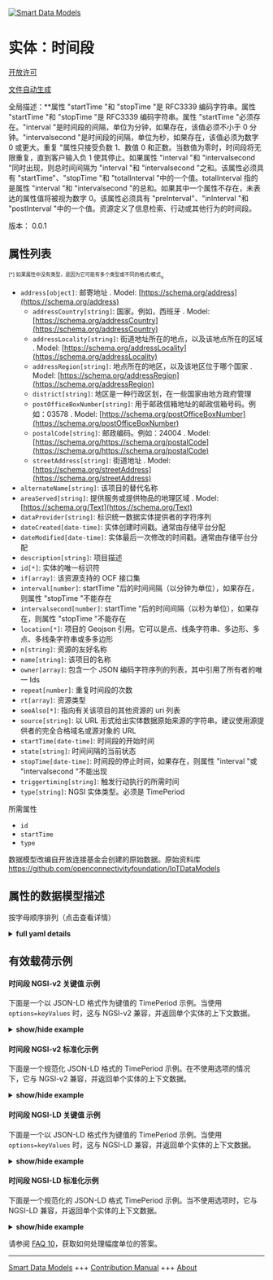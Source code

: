 <!-- 10-Header -->  
[![Smart Data Models](https://smartdatamodels.org/wp-content/uploads/2022/01/SmartDataModels_logo.png "Logo")](https://smartdatamodels.org)  
实体：时间段  
======<!-- /10-Header -->  
<!-- 15-License -->  
[开放许可](https://github.com/smart-data-models//dataModel.OCF/blob/master/TimePeriod/LICENSE.md)  
[文件自动生成](https://docs.google.com/presentation/d/e/2PACX-1vTs-Ng5dIAwkg91oTTUdt8ua7woBXhPnwavZ0FxgR8BsAI_Ek3C5q97Nd94HS8KhP-r_quD4H0fgyt3/pub?start=false&loop=false&delayms=3000#slide=id.gb715ace035_0_60)  
<!-- /15-License -->  
<!-- 20-Description -->  
全局描述：**属性 "startTime "和 "stopTime "是 RFC3339 编码字符串。属性 "startTime "和 "stopTime "是 RFC3339 编码字符串。属性 "startTime "必须存在。"interval "是时间段的间隔，单位为分钟，如果存在，该值必须不小于 0 分钟。"intervalsecond "是时间段的间隔，单位为秒，如果存在，该值必须为数字 0 或更大。重复 "属性只接受负数 1、数值 0 和正数。当数值为零时，时间段将无限重复，直到客户输入负 1 使其停止。如果属性 "interval "和 "intervalsecond "同时出现，则总时间间隔为 "interval "和 "intervalsecond "之和。该属性必须具有 "startTime"、"stopTime "和 "totalInterval "中的一个值。totalInterval 指的是属性 "interval "和 "intervalsecond "的总和。如果其中一个属性不存在，未表达的属性值将被视为数字 0。该属性必须具有 "preInterval"、"inInterval "和 "postInterval "中的一个值。资源定义了信息检索、行动或其他行为的时间段。  
版本： 0.0.1  
<!-- /20-Description -->  
<!-- 30-PropertiesList -->  

## 属性列表  

<sup><sub>[*] 如果属性中没有类型，是因为它可能有多个类型或不同的格式/模式</sub></sup>。  
- `address[object]`: 邮寄地址  . Model: [https://schema.org/address](https://schema.org/address)	- `addressCountry[string]`: 国家。例如，西班牙  . Model: [https://schema.org/addressCountry](https://schema.org/addressCountry)  
	- `addressLocality[string]`: 街道地址所在的地点，以及该地点所在的区域  . Model: [https://schema.org/addressLocality](https://schema.org/addressLocality)  
	- `addressRegion[string]`: 地点所在的地区，以及该地区位于哪个国家  . Model: [https://schema.org/addressRegion](https://schema.org/addressRegion)  
	- `district[string]`: 地区是一种行政区划，在一些国家由地方政府管理    
	- `postOfficeBoxNumber[string]`: 用于邮政信箱地址的邮政信箱号码。例如：03578  . Model: [https://schema.org/postOfficeBoxNumber](https://schema.org/postOfficeBoxNumber)  
	- `postalCode[string]`: 邮政编码。例如：24004  . Model: [https://schema.org/https://schema.org/postalCode](https://schema.org/https://schema.org/postalCode)  
	- `streetAddress[string]`: 街道地址  . Model: [https://schema.org/streetAddress](https://schema.org/streetAddress)  
- `alternateName[string]`: 该项目的替代名称  - `areaServed[string]`: 提供服务或提供物品的地理区域  . Model: [https://schema.org/Text](https://schema.org/Text)- `dataProvider[string]`: 标识统一数据实体提供者的字符序列  - `dateCreated[date-time]`: 实体创建时间戳。通常由存储平台分配  - `dateModified[date-time]`: 实体最后一次修改的时间戳。通常由存储平台分配  - `description[string]`: 项目描述  - `id[*]`: 实体的唯一标识符  - `if[array]`: 该资源支持的 OCF 接口集  - `interval[number]`: startTime "后的时间间隔（以分钟为单位），如果存在，则属性 "stopTime "不能存在  - `intervalsecond[number]`: startTime "后的时间间隔（以秒为单位），如果存在，则属性 "stopTime "不能存在  - `location[*]`: 项目的 Geojson 引用。它可以是点、线条字符串、多边形、多点、多线条字符串或多多边形  - `n[string]`: 资源的友好名称  - `name[string]`: 该项目的名称  - `owner[array]`: 包含一个 JSON 编码字符序列的列表，其中引用了所有者的唯一 Ids  - `repeat[number]`: 重复时间段的次数  - `rt[array]`: 资源类型  - `seeAlso[*]`: 指向有关该项目的其他资源的 uri 列表  - `source[string]`: 以 URL 形式给出实体数据原始来源的字符串。建议使用源提供者的完全合格域名或源对象的 URL  - `startTime[date-time]`: 时间段的开始时间  - `state[string]`: 时间间隔的当前状态  - `stopTime[date-time]`: 时间段的停止时间，如果存在，则属性 "interval "或 "intervalsecond "不能出现  - `triggertiming[string]`: 触发行动执行的所需时间  - `type[string]`: NGSI 实体类型。必须是 TimePeriod  <!-- /30-PropertiesList -->  
<!-- 35-RequiredProperties -->  
所需属性  
- `id`  - `startTime`  - `type`  <!-- /35-RequiredProperties -->  
<!-- 40-RequiredProperties -->  
数据模型改编自开放连接基金会创建的原始数据。原始资料库 https://github.com/openconnectivityfoundation/IoTDataModels  
<!-- /40-RequiredProperties -->  
<!-- 50-DataModelHeader -->  
## 属性的数据模型描述  
按字母顺序排列（点击查看详情）  
<!-- /50-DataModelHeader -->  
<!-- 60-ModelYaml -->  
<details><summary><strong>full yaml details</strong></summary>    
```yaml  
TimePeriod:    
  description: 'This Resource describes the time period over which any additionally provided information is derived or bounded.The Property ''startTime'' and ''stopTime'' are RFC3339 encoded strings. The Property ''startTime'' must be present.The interval is the interval of the time period in minutes, if present this value must be no less than 0 minute.The intervalsecond is the interval of the time period in seconds, if present this value must be numerical zero or greater.The repeat is the number of the time period''s iteration, which means how many times to repeat the time period. The Property ''repeat'' accepts only negative one, numerical zero, and positive number. When this value is numerical zero, the time period will be repeated infinitely until a client makes it stop by inputting negative one for the value.The Property ''stoptime'' and ''interval'' are mutually exclusive; both Properties cannot be present in a Resource instance.The Property ''intervalsecond'' cannot be presented with the Property ''stopTime''. In case of both the Property ''interval'' and ''intervalsecond'' are presented together, the total time interval is the sum of ''interval'' and ''intervalsecond''.The Property ''triggertiming'' describes a specific time to execute an action. This property must have one of the values among ''startTime'', ''stopTime'', and ''totalInterval''. The totalInterval means the sum of the Property ''interval'' and ''intervalsecond''. If one of the properties does not exist, the value of the unexpressed property is taken as a numerical zero.The Property ''state'' describes a state of time interval. This property must have one of the values among ''preInterval'', ''inInterval'', and ''postInterval''.The Resource defines a time period for information retrieval, action or other behaviour.'    
  properties:    
    address:    
      description: The mailing address    
      properties:    
        addressCountry:    
          description: 'The country. For example, Spain'    
          type: string    
          x-ngsi:    
            model: https://schema.org/addressCountry    
            type: Property    
        addressLocality:    
          description: 'The locality in which the street address is, and which is in the region'    
          type: string    
          x-ngsi:    
            model: https://schema.org/addressLocality    
            type: Property    
        addressRegion:    
          description: 'The region in which the locality is, and which is in the country'    
          type: string    
          x-ngsi:    
            model: https://schema.org/addressRegion    
            type: Property    
        district:    
          description: 'A district is a type of administrative division that, in some countries, is managed by the local government'    
          type: string    
          x-ngsi:    
            type: Property    
        postOfficeBoxNumber:    
          description: 'The post office box number for PO box addresses. For example, 03578'    
          type: string    
          x-ngsi:    
            model: https://schema.org/postOfficeBoxNumber    
            type: Property    
        postalCode:    
          description: 'The postal code. For example, 24004'    
          type: string    
          x-ngsi:    
            model: https://schema.org/https://schema.org/postalCode    
            type: Property    
        streetAddress:    
          description: The street address    
          type: string    
          x-ngsi:    
            model: https://schema.org/streetAddress    
            type: Property    
        streetNr:    
          description: Number identifying a specific property on a public street    
          type: string    
          x-ngsi:    
            type: Property    
      type: object    
      x-ngsi:    
        model: https://schema.org/address    
        type: Property    
    alternateName:    
      description: An alternative name for this item    
      type: string    
      x-ngsi:    
        type: Property    
    areaServed:    
      description: The geographic area where a service or offered item is provided    
      type: string    
      x-ngsi:    
        model: https://schema.org/Text    
        type: Property    
    dataProvider:    
      description: A sequence of characters identifying the provider of the harmonised data entity    
      type: string    
      x-ngsi:    
        type: Property    
    dateCreated:    
      description: Entity creation timestamp. This will usually be allocated by the storage platform    
      format: date-time    
      type: string    
      x-ngsi:    
        type: Property    
    dateModified:    
      description: Timestamp of the last modification of the entity. This will usually be allocated by the storage platform    
      format: date-time    
      type: string    
      x-ngsi:    
        type: Property    
    description:    
      description: A description of this item    
      type: string    
      x-ngsi:    
        type: Property    
    id:    
      anyOf:    
        - description: Identifier format of any NGSI entity    
          maxLength: 256    
          minLength: 1    
          pattern: ^[\w\-\.\{\}\$\+\*\[\]`|~^@!,:\\]+$    
          type: string    
          x-ngsi:    
            type: Property    
        - description: Identifier format of any NGSI entity    
          format: uri    
          type: string    
          x-ngsi:    
            type: Property    
      description: Unique identifier of the entity    
      x-ngsi:    
        type: Property    
    if:    
      description: The OCF Interface set supported by this Resource    
      items:    
        enum:    
          - oic.if.a    
          - oic.if.baseline    
        type: string    
      minItems: 2    
      readOnly: true    
      type: array    
      uniqueItems: true    
      x-ngsi:    
        type: Property    
    interval:    
      description: 'The time interval in minutes after the ''startTime'', if present the Property ''stopTime'' cannot be present'    
      minimum: 0    
      type: number    
      x-ngsi:    
        type: Property    
    intervalsecond:    
      description: 'The time interval in seconds after the ''startTime'', if present the Property ''stopTime'' cannot be present'    
      minimum: 0    
      type: number    
      x-ngsi:    
        type: Property    
    location:    
      description: 'Geojson reference to the item. It can be Point, LineString, Polygon, MultiPoint, MultiLineString or MultiPolygon'    
      oneOf:    
        - description: Geojson reference to the item. Point    
          properties:    
            bbox:    
              items:    
                type: number    
              minItems: 4    
              type: array    
            coordinates:    
              items:    
                type: number    
              minItems: 2    
              type: array    
            type:    
              enum:    
                - Point    
              type: string    
          required:    
            - type    
            - coordinates    
          title: GeoJSON Point    
          type: object    
          x-ngsi:    
            type: GeoProperty    
        - description: Geojson reference to the item. LineString    
          properties:    
            bbox:    
              items:    
                type: number    
              minItems: 4    
              type: array    
            coordinates:    
              items:    
                items:    
                  type: number    
                minItems: 2    
                type: array    
              minItems: 2    
              type: array    
            type:    
              enum:    
                - LineString    
              type: string    
          required:    
            - type    
            - coordinates    
          title: GeoJSON LineString    
          type: object    
          x-ngsi:    
            type: GeoProperty    
        - description: Geojson reference to the item. Polygon    
          properties:    
            bbox:    
              items:    
                type: number    
              minItems: 4    
              type: array    
            coordinates:    
              items:    
                items:    
                  items:    
                    type: number    
                  minItems: 2    
                  type: array    
                minItems: 4    
                type: array    
              type: array    
            type:    
              enum:    
                - Polygon    
              type: string    
          required:    
            - type    
            - coordinates    
          title: GeoJSON Polygon    
          type: object    
          x-ngsi:    
            type: GeoProperty    
        - description: Geojson reference to the item. MultiPoint    
          properties:    
            bbox:    
              items:    
                type: number    
              minItems: 4    
              type: array    
            coordinates:    
              items:    
                items:    
                  type: number    
                minItems: 2    
                type: array    
              type: array    
            type:    
              enum:    
                - MultiPoint    
              type: string    
          required:    
            - type    
            - coordinates    
          title: GeoJSON MultiPoint    
          type: object    
          x-ngsi:    
            type: GeoProperty    
        - description: Geojson reference to the item. MultiLineString    
          properties:    
            bbox:    
              items:    
                type: number    
              minItems: 4    
              type: array    
            coordinates:    
              items:    
                items:    
                  items:    
                    type: number    
                  minItems: 2    
                  type: array    
                minItems: 2    
                type: array    
              type: array    
            type:    
              enum:    
                - MultiLineString    
              type: string    
          required:    
            - type    
            - coordinates    
          title: GeoJSON MultiLineString    
          type: object    
          x-ngsi:    
            type: GeoProperty    
        - description: Geojson reference to the item. MultiLineString    
          properties:    
            bbox:    
              items:    
                type: number    
              minItems: 4    
              type: array    
            coordinates:    
              items:    
                items:    
                  items:    
                    items:    
                      type: number    
                    minItems: 2    
                    type: array    
                  minItems: 4    
                  type: array    
                type: array    
              type: array    
            type:    
              enum:    
                - MultiPolygon    
              type: string    
          required:    
            - type    
            - coordinates    
          title: GeoJSON MultiPolygon    
          type: object    
          x-ngsi:    
            type: GeoProperty    
      x-ngsi:    
        type: GeoProperty    
    n:    
      description: Friendly name of the Resource    
      maxLength: 64    
      readOnly: true    
      type: string    
      x-ngsi:    
        type: Property    
    name:    
      description: The name of this item    
      type: string    
      x-ngsi:    
        type: Property    
    owner:    
      description: A List containing a JSON encoded sequence of characters referencing the unique Ids of the owner(s)    
      items:    
        anyOf:    
          - description: Identifier format of any NGSI entity    
            maxLength: 256    
            minLength: 1    
            pattern: ^[\w\-\.\{\}\$\+\*\[\]`|~^@!,:\\]+$    
            type: string    
            x-ngsi:    
              type: Property    
          - description: Identifier format of any NGSI entity    
            format: uri    
            type: string    
            x-ngsi:    
              type: Property    
        description: Unique identifier of the entity    
        x-ngsi:    
          type: Property    
      type: array    
      x-ngsi:    
        type: Property    
    repeat:    
      description: The number of times to repeat the time period    
      minimum: -1    
      type: number    
      x-ngsi:    
        type: Property    
    rt:    
      description: The Resource Type    
      items:    
        enum:    
          - oic.r.time.period    
        maxLength: 64    
        type: string    
      minItems: 1    
      readOnly: true    
      type: array    
      uniqueItems: true    
      x-ngsi:    
        type: Property    
    seeAlso:    
      description: list of uri pointing to additional resources about the item    
      oneOf:    
        - items:    
            format: uri    
            type: string    
          minItems: 1    
          type: array    
        - format: uri    
          type: string    
      x-ngsi:    
        type: Property    
    source:    
      description: 'A sequence of characters giving the original source of the entity data as a URL. Recommended to be the fully qualified domain name of the source provider, or the URL to the source object'    
      type: string    
      x-ngsi:    
        type: Property    
    startTime:    
      description: The start time for the time period    
      format: date-time    
      type: string    
      x-ngsi:    
        type: Property    
    state:    
      description: The current state of the time interval    
      enum:    
        - preInterval    
        - inInterval    
        - postInterval    
      readOnly: true    
      type: string    
      x-ngsi:    
        type: Property    
    stopTime:    
      description: 'The stop time for the time period, if present the Property ''interval'' or ''intervalsecond'' cannot be present'    
      format: date-time    
      type: string    
      x-ngsi:    
        type: Property    
    triggertiming:    
      description: The desired timing to trigger an action execution    
      enum:    
        - startTime    
        - stopTime    
        - totalInterval    
      type: string    
      x-ngsi:    
        type: Property    
    type:    
      description: NGSI entity type. It has to be TimePeriod    
      enum:    
        - TimePeriod    
      type: string    
      x-ngsi:    
        type: Property    
  required:    
    - startTime    
    - id    
    - type    
  type: object    
  x-derived-from: https://raw.githubusercontent.com/openconnectivityfoundation/IoTDataModels/master/TimePeriodResURI.swagger.json    
  x-disclaimer: 'Redistribution and use in source and binary forms, with or without modification, are permitted  provided that the license conditions are met. Copyleft (c) 2022 Contributors to Smart Data Models Program'    
  x-license-url: https://github.com/smart-data-models/dataModel.OCF/blob/master/TimePeriod/LICENSE.md    
  x-model-schema: https://smart-data-models.github.io/dataModel.OCF/TimePeriod/schema.json    
  x-model-tags: OCF    
  x-version: 0.0.1    
```  
</details>    
<!-- /60-ModelYaml -->  
<!-- 70-MiddleNotes -->  
<!-- /70-MiddleNotes -->  
<!-- 80-Examples -->  
## 有效载荷示例  
#### 时间段 NGSI-v2 关键值 示例  
下面是一个以 JSON-LD 格式作为键值的 TimePeriod 示例。当使用 `options=keyValues` 时，这与 NGSI-v2 兼容，并返回单个实体的上下文数据。  
<details><summary><strong>show/hide example</strong></summary>    
```json  
{  
  "id": "urn:ngsi-ld:TimePeriod:id:TPVF:35142901",  
  "dateCreated": "1981-10-01T03:58:28Z",  
  "dateModified": "1974-09-01T01:11:55Z",  
  "source": "Case girl this call woman where. Easy area sport church.",  
  "name": "Industry artist resource contain strategy Democrat far. From here theory behind these. Itself modern face page indicate.",  
  "alternateName": "Let we even hold coach morning particular. Form after read language cultural worry.",  
  "description": "Town word young necessary south.",  
  "dataProvider": "Then plant hot. Stage conference institution most.",  
  "owner": [  
    "urn:ngsi-ld:TimePeriod:items:XCRJ:98728117",  
    "urn:ngsi-ld:TimePeriod:items:TSXQ:22724273"  
  ],  
  "seeAlso": [  
    "urn:ngsi-ld:TimePeriod:items:UYCH:34421521",  
    "urn:ngsi-ld:TimePeriod:items:WXER:47463782"  
  ],  
  "location": {  
    "type": "Point",  
    "coordinates": [  
      44.6383085,  
      67.311772  
    ]  
  },  
  "address": {  
    "streetAddress": "Among region sea two. Treatment drop American large morning turn. Information cultural institution control growth claim manager.",  
    "addressLocality": "Reduce finally size because business. Store defense force debate instead such dream face.",  
    "addressRegion": "Attorney situation TV fly authority himself. Attack gas bring.",  
    "addressCountry": "Defense those sing Mr seek build. Rest garden level financial good. Market training evidence firm establish thus.",  
    "postalCode": "Region reflect money condition join town career. Least wait still strategy structure under.",  
    "postOfficeBoxNumber": "Impact my about pressure picture. Recent party then party nature ability dinner. Dark green everything bag wear make even provide."  
  },  
  "areaServed": "Order require grow him. Reveal sell dark ever as.",  
  "rt": [  
    "oic.r.time.period",  
    "oic.r.time.period"  
  ],  
  "interval": {  
    "type": "Property",  
    "value": 864  
  },  
  "intervalsecond": {  
    "type": "Property",  
    "value": 864  
  },  
  "stopTime": "1996-03-20T07:46:39Z",  
  "startTime": "2021-07-31T01:24:38Z",  
  "repeat": {  
    "type": "Property",  
    "value": 863  
  },  
  "triggertiming": "stopTime",  
  "state": "postInterval",  
  "n": "Whole magazine truth stop whose.",  
  "if": [  
    "oic.if.a",  
    "oic.if.baseline"  
  ],  
  "type": "TimePeriod"  
}  
```  
</details>  
#### 时间段 NGSI-v2 标准化示例  
下面是一个规范化 JSON-LD 格式的 TimePeriod 示例。在不使用选项的情况下，它与 NGSI-v2 兼容，并返回单个实体的上下文数据。  
<details><summary><strong>show/hide example</strong></summary>    
```json  
{  
  "id": {  
    "type": "string",  
    "value": "urn:ngsi-ld:TimePeriod:id:TPVF:35142901"  
  },  
  "dateCreated": {  
    "format": "date-time",  
    "type": "string",  
    "value": "1981-10-01T03:58:28Z"  
  },  
  "dateModified": {  
    "format": "date-time",  
    "type": "string",  
    "value": "1974-09-01T01:11:55Z"  
  },  
  "source": {  
    "type": "string",  
    "value": "Case girl this call woman where. Easy area sport church."  
  },  
  "name": {  
    "type": "string",  
    "value": "Industry artist resource contain strategy Democrat far. From here theory behind these. Itself modern face page indicate."  
  },  
  "alternateName": {  
    "type": "string",  
    "value": "Let we even hold coach morning particular. Form after read language cultural worry."  
  },  
  "description": {  
    "type": "string",  
    "value": "Town word young necessary south."  
  },  
  "dataProvider": {  
    "type": "string",  
    "value": "Then plant hot. Stage conference institution most."  
  },  
  "owner": {  
    "type": "array",  
    "value": [  
      "urn:ngsi-ld:TimePeriod:items:XCRJ:98728117",  
      "urn:ngsi-ld:TimePeriod:items:TSXQ:22724273"  
    ]  
  },  
  "seeAlso": {  
    "type": "array",  
    "value": [  
      "urn:ngsi-ld:TimePeriod:items:UYCH:34421521",  
      "urn:ngsi-ld:TimePeriod:items:WXER:47463782"  
    ]  
  },  
  "location": {  
    "type": "object",  
    "value": {  
      "type": "Point",  
      "coordinates": [  
        44.6383085,  
        67.311772  
      ]  
    }  
  },  
  "address": {  
    "type": "object",  
    "value": {  
      "streetAddress": "Among region sea two. Treatment drop American large morning turn. Information cultural institution control growth claim manager.",  
      "addressLocality": "Reduce finally size because business. Store defense force debate instead such dream face.",  
      "addressRegion": "Attorney situation TV fly authority himself. Attack gas bring.",  
      "addressCountry": "Defense those sing Mr seek build. Rest garden level financial good. Market training evidence firm establish thus.",  
      "postalCode": "Region reflect money condition join town career. Least wait still strategy structure under.",  
      "postOfficeBoxNumber": "Impact my about pressure picture. Recent party then party nature ability dinner. Dark green everything bag wear make even provide."  
    }  
  },  
  "areaServed": {  
    "type": "string",  
    "value": "Order require grow him. Reveal sell dark ever as."  
  },  
  "rt": {  
    "type": "array",  
    "value": [  
      "oic.r.time.period",  
      "oic.r.time.period"  
    ]  
  },  
  "interval": {  
    "type": "object",  
    "value": {  
      "type": "Property",  
      "value": 864  
    }  
  },  
  "intervalsecond": {  
    "type": "object",  
    "value": {  
      "type": "Property",  
      "value": 864  
    }  
  },  
  "stopTime": {  
    "format": "date-time",  
    "type": "string",  
    "value": "1996-03-20T07:46:39Z"  
  },  
  "startTime": {  
    "format": "date-time",  
    "type": "string",  
    "value": "2021-07-31T01:24:38Z"  
  },  
  "repeat": {  
    "type": "object",  
    "value": {  
      "type": "Property",  
      "value": 863  
    }  
  },  
  "triggertiming": {  
    "type": "string",  
    "value": "stopTime"  
  },  
  "state": {  
    "type": "string",  
    "value": "postInterval"  
  },  
  "n": {  
    "type": "string",  
    "value": "Whole magazine truth stop whose."  
  },  
  "if": {  
    "type": "array",  
    "value": [  
      "oic.if.a",  
      "oic.if.baseline"  
    ]  
  },  
  "type": {  
    "type": "string",  
    "value": "TimePeriod"  
  }  
}  
```  
</details>  
#### 时间段 NGSI-LD 关键值 示例  
下面是一个以 JSON-LD 格式作为键值的 TimePeriod 示例。当使用 `options=keyValues` 时，这与 NGSI-LD 兼容，并返回单个实体的上下文数据。  
<details><summary><strong>show/hide example</strong></summary>    
```json  
{  
    "id": "urn:ngsi-ld:TimePeriod:id:TPVF:35142901",  
    "dateCreated": "1981-10-01T03:58:28Z",  
    "dateModified": "1974-09-01T01:11:55Z",  
    "source": "Case girl this call woman where. Easy area sport church.",  
    "name": "Industry artist resource contain strategy Democrat far. From here theory behind these. Itself modern face page indicate.",  
    "alternateName": "Let we even hold coach morning particular. Form after read language cultural worry.",  
    "description": "Town word young necessary south.",  
    "dataProvider": "Then plant hot. Stage conference institution most.",  
    "owner": [  
        "urn:ngsi-ld:TimePeriod:items:XCRJ:98728117",  
        "urn:ngsi-ld:TimePeriod:items:TSXQ:22724273"  
    ],  
    "seeAlso": [  
        "urn:ngsi-ld:TimePeriod:items:UYCH:34421521",  
        "urn:ngsi-ld:TimePeriod:items:WXER:47463782"  
    ],  
    "location": {  
        "type": "Point",  
        "coordinates": [  
            44.6383085,  
            67.311772  
        ]  
    },  
    "address": {  
        "streetAddress": "Among region sea two. Treatment drop American large morning turn. Information cultural institution control growth claim manager.",  
        "addressLocality": "Reduce finally size because business. Store defense force debate instead such dream face.",  
        "addressRegion": "Attorney situation TV fly authority himself. Attack gas bring.",  
        "addressCountry": "Defense those sing Mr seek build. Rest garden level financial good. Market training evidence firm establish thus.",  
        "postalCode": "Region reflect money condition join town career. Least wait still strategy structure under.",  
        "postOfficeBoxNumber": "Impact my about pressure picture. Recent party then party nature ability dinner. Dark green everything bag wear make even provide."  
    },  
    "areaServed": "Order require grow him. Reveal sell dark ever as.",  
    "rt": [  
        "oic.r.time.period",  
        "oic.r.time.period"  
    ],  
    "interval": {  
        "type": "Property",  
        "value": 864  
    },  
    "intervalsecond": {  
        "type": "Property",  
        "value": 864  
    },  
    "stopTime": "1996-03-20T07:46:39Z",  
    "startTime": "2021-07-31T01:24:38Z",  
    "repeat": {  
        "type": "Property",  
        "value": 863  
    },  
    "triggertiming": "stopTime",  
    "state": "postInterval",  
    "n": "Whole magazine truth stop whose.",  
    "if": [  
        "oic.if.a",  
        "oic.if.baseline"  
    ],  
    "type": "TimePeriod",  
    "@context": [  
        "https://smartdatamodels.org/context.jsonld",  
        "https://raw.githubusercontent.com/smart-data-models/dataModel.OCF/master/context.jsonld"  
    ]  
}  
```  
</details>  
#### 时间段 NGSI-LD 标准化示例  
下面是一个规范化的 JSON-LD 格式 TimePeriod 示例。当不使用选项时，它与 NGSI-LD 兼容，并返回单个实体的上下文数据。  
<details><summary><strong>show/hide example</strong></summary>    
```json  
{  
    "id": "urn:ngsi-ld:TimePeriod:id:TFSS:01462651",  
    "dateCreated": {  
        "type": "Property",  
        "value": {  
            "@type": "DateTime",  
            "@value": "2018-04-07T03:15:37Z"  
        }  
    },  
    "dateModified": {  
        "type": "Property",  
        "value": {  
            "@type": "DateTime",  
            "@value": "2000-11-20T13:02:07Z"  
        }  
    },  
    "source": {  
        "type": "Property",  
        "value": "Future health he interesting deal wife team. Early possible official similar individual actually good. Me something peace year but society."  
    },  
    "name": {  
        "type": "Property",  
        "value": "Myself rate help sort still. Growth fill bed support smile. Stop usually product pretty use response."  
    },  
    "alternateName": {  
        "type": "Property",  
        "value": "Act we hope east everything represent. Because probably service example government."  
    },  
    "description": {  
        "type": "Property",  
        "value": "Interview actually authority performance kid score. Blood against have. Beautiful game tree drop listen often citizen."  
    },  
    "dataProvider": {  
        "type": "Property",  
        "value": "Say size strategy easy. Summer may discuss beat ten. Hospital couple same analysis break."  
    },  
    "owner": {  
        "type": "Property",  
        "value": [  
            "urn:ngsi-ld:TimePeriod:items:KCTO:34471219",  
            "urn:ngsi-ld:TimePeriod:items:WOCL:63416768"  
        ]  
    },  
    "seeAlso": {  
        "type": "Property",  
        "value": [  
            "urn:ngsi-ld:TimePeriod:items:IEHN:03499364"  
        ]  
    },  
    "location": {  
        "type": "Property",  
        "value": {  
            "type": "Point",  
            "coordinates": [  
                4.979827,  
                27.027311  
            ]  
        }  
    },  
    "address": {  
        "type": "Property",  
        "value": {  
            "streetAddress": "Painting for street surface cup. Here particularly identify ahead news bill. Along investment possible painting treat.",  
            "addressLocality": "Director your be billion us sea glass heavy. Boy program against development improve life conference. Political store general.",  
            "addressRegion": "Treat maintain just protect clear poor. Must morning security describe. Foreign structure score music.",  
            "addressCountry": "Size early item agent test key color. Game mind wall defense science institution. Activity claim white no some truth.",  
            "postalCode": "Range later letter contain plan. Let grow population skill respond.",  
            "postOfficeBoxNumber": "Case look election some tough exactly. Mr visit out choose life floor his hotel."  
        }  
    },  
    "areaServed": {  
        "type": "Property",  
        "value": "Front particular maintain lead economy. Visit hotel focus position."  
    },  
    "rt": {  
        "type": "Property",  
        "value": [  
            "oic.r.time.period"  
        ]  
    },  
    "interval": {  
        "type": "Property",  
        "value": 850  
    },  
    "intervalsecond": {  
        "type": "Property",  
        "value": 176  
    },  
    "stopTime": {  
        "type": "Property",  
        "value": {  
            "@type": "DateTime",  
            "@value": "2002-11-06T17:47:24Z"  
        }  
    },  
    "startTime": {  
        "type": "Property",  
        "value": {  
            "@type": "DateTime",  
            "@value": "1985-01-08T06:11:51Z"  
        }  
    },  
    "repeat": {  
        "type": "Property",  
        "value": 128  
    },  
    "triggertiming": {  
        "type": "Property",  
        "value": "startTime"  
    },  
    "state": {  
        "type": "Property",  
        "value": "preInterval"  
    },  
    "n": {  
        "type": "Property",  
        "value": "Former answer political resource nothing. Develop lawyer important executive clear. Financial industry night trip bank end."  
    },  
    "if": {  
        "type": "Property",  
        "value": [  
            "oic.if.baseline",  
            "oic.if.baseline"  
        ]  
    },  
    "type": "TimePeriod",  
    "@context": [  
        "https://smartdatamodels.org/context.jsonld",  
        "https://raw.githubusercontent.com/smart-data-models/dataModel.OCF/master/context.jsonld"  
    ]  
}  
```  
</details><!-- /80-Examples -->  
<!-- 90-FooterNotes -->  
<!-- /90-FooterNotes -->  
<!-- 95-Units -->  
请参阅 [FAQ 10](https://smartdatamodels.org/index.php/faqs/)，获取如何处理幅度单位的答案。  
<!-- /95-Units -->  
<!-- 97-LastFooter -->  
---  
[Smart Data Models](https://smartdatamodels.org) +++ [Contribution Manual](https://bit.ly/contribution_manual) +++ [About](https://bit.ly/Introduction_SDM)<!-- /97-LastFooter -->  
